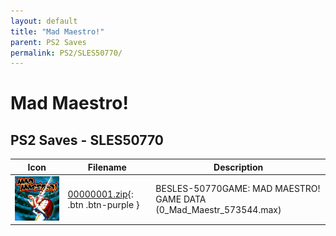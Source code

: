 ```yaml
---
layout: default
title: "Mad Maestro!"
parent: PS2 Saves
permalink: PS2/SLES50770/
---
```

# Mad Maestro!

## PS2 Saves - SLES50770

| Icon | Filename | Description |
|------|----------|-------------|
| ![Mad Maestro!](icon0.png) | [00000001.zip](00000001.zip){: .btn .btn-purple } | BESLES-50770GAME: MAD MAESTRO! GAME DATA (0_Mad_Maestr_573544.max) |
